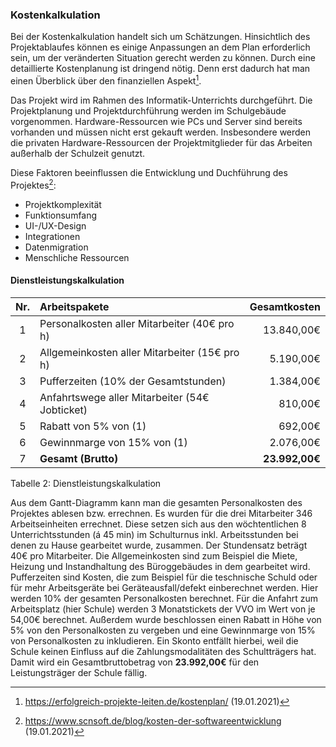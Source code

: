 ﻿### Kostenkalkulation
Bei der Kostenkalkulation handelt sich um Schätzungen. Hinsichtlich des Projektablaufes können es einige Anpassungen an dem Plan erforderlich sein, um der veränderten Situation gerecht werden zu können.
Durch eine detaillierte Kostenplanung ist dringend nötig. Denn erst dadurch hat man einen Überblick über den finanziellen Aspekt[^¹].
 

Das Projekt wird im Rahmen des Informatik-Unterrichts durchgeführt. Die Projektplanung und Projektdurchführung werden im Schulgebäude vorgenommen. Hardware-Ressourcen wie PCs und Server sind bereits vorhanden und müssen nicht erst gekauft werden. Insbesondere werden die privaten Hardware-Ressourcen der Projektmitglieder für das Arbeiten außerhalb der Schulzeit genutzt.

Diese Faktoren beeinflussen die Entwicklung und Duchführung des Projektes[^²]: 

   - Projektkomplexität
   - Funktionsumfang
   - UI-/UX-Design
   - Integrationen
   - Datenmigration
   - Menschliche Ressourcen
    
    
#### Dienstleistungskalkulation

| Nr. | **Arbeitspakete**                              | **Gesamtkosten** |
|:-----:|:---------------------------------------------|-----------------:|
| 1   | Personalkosten aller Mitarbeiter (40€ pro h)   | 13.840,00€    |
| 2   | Allgemeinkosten aller Mitarbeiter (15€ pro h)  |  5.190,00€    |
| 3   | Pufferzeiten (10% der Gesamtstunden)           |  1.384,00€    |
| 4   | Anfahrtswege aller Mitarbeiter (54€ Jobticket) |    810,00€    |
| 5   | Rabatt von 5% von (1)                          |    692,00€    |
| 6   | Gewinnmarge von 15% von (1)                    |  2.076,00€    |
| 7   | **Gesamt (Brutto)**                            |**23.992,00€**  |

<figcaption>Tabelle 2: Dienstleistungskalkulation</figcaption>

Aus dem Gantt-Diagramm kann man die gesamten Personalkosten des Projektes ablesen bzw. errechnen. Es wurden für die drei Mitarbeiter 346 Arbeitseinheiten errechnet. Diese setzen sich aus den wöchtentlichen 8 Unterrichtsstunden (á 45 min) im Schulturnus inkl. Arbeitsstunden bei denen zu Hause gearbeitet wurde, zusammen. Der Stundensatz beträgt 40€ pro Mitarbeiter. Die Allgemeinkosten sind zum Beispiel die Miete, Heizung und Instandhaltung des Büroggebäudes in dem gearbeitet wird. Pufferzeiten sind Kosten, die zum Beispiel für die teschnische Schuld oder für mehr Arbeitsgeräte bei Geräteausfall/defekt einberechnet werden. Hier werden 10% der gesamten Personalkosten berechnet. Für die Anfahrt zum Arbeitsplatz (hier Schule) werden 3 Monatstickets der VVO im Wert von je 54,00€ berechnet. Außerdem wurde beschlossen einen Rabatt in Höhe von 5% von den Personalkosten zu vergeben und eine Gewinnmarge von 15% von Personalkosten zu inkludieren. Ein Skonto entfällt hierbei, weil die Schule keinen Einfluss auf die Zahlungsmodalitäten des Schultträgers hat. Damit wird ein Gesamtbruttobetrag von **23.992,00€** für den Leistungsträger der Schule fällig.



[^¹]: https://erfolgreich-projekte-leiten.de/kostenplan/  (19.01.2021)
[^²]: https://www.scnsoft.de/blog/kosten-der-softwareentwicklung  (19.01.2021)



